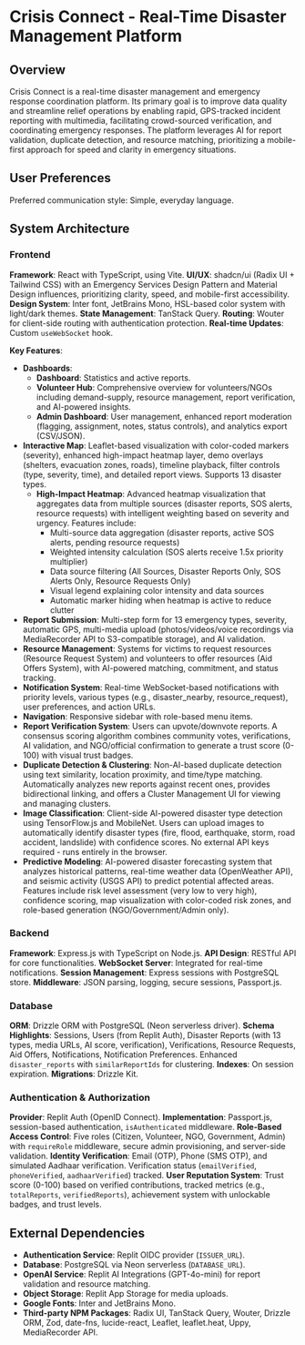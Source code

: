 # Crisis Connect - Real-Time Disaster Management Platform

## Overview
Crisis Connect is a real-time disaster management and emergency response coordination platform. Its primary goal is to improve data quality and streamline relief operations by enabling rapid, GPS-tracked incident reporting with multimedia, facilitating crowd-sourced verification, and coordinating emergency responses. The platform leverages AI for report validation, duplicate detection, and resource matching, prioritizing a mobile-first approach for speed and clarity in emergency situations.

## User Preferences
Preferred communication style: Simple, everyday language.

## System Architecture

### Frontend
**Framework**: React with TypeScript, using Vite.
**UI/UX**: shadcn/ui (Radix UI + Tailwind CSS) with an Emergency Services Design Pattern and Material Design influences, prioritizing clarity, speed, and mobile-first accessibility.
**Design System**: Inter font, JetBrains Mono, HSL-based color system with light/dark themes.
**State Management**: TanStack Query.
**Routing**: Wouter for client-side routing with authentication protection.
**Real-time Updates**: Custom `useWebSocket` hook.

**Key Features**:
-   **Dashboards**:
    -   **Dashboard**: Statistics and active reports.
    -   **Volunteer Hub**: Comprehensive overview for volunteers/NGOs including demand-supply, resource management, report verification, and AI-powered insights.
    -   **Admin Dashboard**: User management, enhanced report moderation (flagging, assignment, notes, status controls), and analytics export (CSV/JSON).
-   **Interactive Map**: Leaflet-based visualization with color-coded markers (severity), enhanced high-impact heatmap layer, demo overlays (shelters, evacuation zones, roads), timeline playback, filter controls (type, severity, time), and detailed report views. Supports 13 disaster types.
    -   **High-Impact Heatmap**: Advanced heatmap visualization that aggregates data from multiple sources (disaster reports, SOS alerts, resource requests) with intelligent weighting based on severity and urgency. Features include:
        -   Multi-source data aggregation (disaster reports, active SOS alerts, pending resource requests)
        -   Weighted intensity calculation (SOS alerts receive 1.5x priority multiplier)
        -   Data source filtering (All Sources, Disaster Reports Only, SOS Alerts Only, Resource Requests Only)
        -   Visual legend explaining color intensity and data sources
        -   Automatic marker hiding when heatmap is active to reduce clutter
-   **Report Submission**: Multi-step form for 13 emergency types, severity, automatic GPS, multi-media upload (photos/videos/voice recordings via MediaRecorder API to S3-compatible storage), and AI validation.
-   **Resource Management**: Systems for victims to request resources (Resource Request System) and volunteers to offer resources (Aid Offers System), with AI-powered matching, commitment, and status tracking.
-   **Notification System**: Real-time WebSocket-based notifications with priority levels, various types (e.g., disaster_nearby, resource_request), user preferences, and action URLs.
-   **Navigation**: Responsive sidebar with role-based menu items.
-   **Report Verification System**: Users can upvote/downvote reports. A consensus scoring algorithm combines community votes, verifications, AI validation, and NGO/official confirmation to generate a trust score (0-100) with visual trust badges.
-   **Duplicate Detection & Clustering**: Non-AI-based duplicate detection using text similarity, location proximity, and time/type matching. Automatically analyzes new reports against recent ones, provides bidirectional linking, and offers a Cluster Management UI for viewing and managing clusters.
-   **Image Classification**: Client-side AI-powered disaster type detection using TensorFlow.js and MobileNet. Users can upload images to automatically identify disaster types (fire, flood, earthquake, storm, road accident, landslide) with confidence scores. No external API keys required - runs entirely in the browser.
-   **Predictive Modeling**: AI-powered disaster forecasting system that analyzes historical patterns, real-time weather data (OpenWeather API), and seismic activity (USGS API) to predict potential affected areas. Features include risk level assessment (very low to very high), confidence scoring, map visualization with color-coded risk zones, and role-based generation (NGO/Government/Admin only).

### Backend
**Framework**: Express.js with TypeScript on Node.js.
**API Design**: RESTful API for core functionalities.
**WebSocket Server**: Integrated for real-time notifications.
**Session Management**: Express sessions with PostgreSQL store.
**Middleware**: JSON parsing, logging, secure sessions, Passport.js.

### Database
**ORM**: Drizzle ORM with PostgreSQL (Neon serverless driver).
**Schema Highlights**: Sessions, Users (from Replit Auth), Disaster Reports (with 13 types, media URLs, AI score, verification), Verifications, Resource Requests, Aid Offers, Notifications, Notification Preferences. Enhanced `disaster_reports` with `similarReportIds` for clustering.
**Indexes**: On session expiration.
**Migrations**: Drizzle Kit.

### Authentication & Authorization
**Provider**: Replit Auth (OpenID Connect).
**Implementation**: Passport.js, session-based authentication, `isAuthenticated` middleware.
**Role-Based Access Control**: Five roles (Citizen, Volunteer, NGO, Government, Admin) with `requireRole` middleware, secure admin provisioning, and server-side validation.
**Identity Verification**: Email (OTP), Phone (SMS OTP), and simulated Aadhaar verification. Verification status (`emailVerified`, `phoneVerified`, `aadhaarVerified`) tracked.
**User Reputation System**: Trust score (0-100) based on verified contributions, tracked metrics (e.g., `totalReports`, `verifiedReports`), achievement system with unlockable badges, and trust levels.

## External Dependencies
-   **Authentication Service**: Replit OIDC provider (`ISSUER_URL`).
-   **Database**: PostgreSQL via Neon serverless (`DATABASE_URL`).
-   **OpenAI Service**: Replit AI Integrations (GPT-4o-mini) for report validation and resource matching.
-   **Object Storage**: Replit App Storage for media uploads.
-   **Google Fonts**: Inter and JetBrains Mono.
-   **Third-party NPM Packages**: Radix UI, TanStack Query, Wouter, Drizzle ORM, Zod, date-fns, lucide-react, Leaflet, leaflet.heat, Uppy, MediaRecorder API.